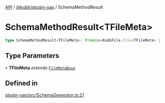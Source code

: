 [API](../../../packages.md) / [@kubb/plugin-oas](../index.md) / SchemaMethodResult

# SchemaMethodResult\<TFileMeta\>

```ts
type SchemaMethodResult<TFileMeta>: Promise<KubbFile.File<TFileMeta> | KubbFile.File<TFileMeta>[] | null>;
```

## Type Parameters

• **TFileMeta** *extends* [`FileMetaBase`](../../core/type-aliases/FileMetaBase.md)

## Defined in

[plugin-oas/src/SchemaGenerator.ts:21](https://github.com/kubb-project/kubb/blob/ff80665146ae086e044807d0072fda660e72e1fd/packages/plugin-oas/src/SchemaGenerator.ts#L21)
